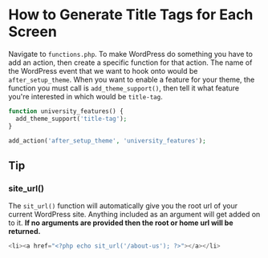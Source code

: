 # How to Generate Title Tags for Each Screen

Navigate to `functions.php`. To make WordPress do something you have to add an action, then create a specific function for that action. The name of the WordPress event that we want to hook onto would be `after_setup_theme`. When you want to enable a feature for your theme, the function you must call is `add_theme_support()`, then tell it what feature you're interested in which would be `title-tag`.

```php
function university_features() {
  add_theme_support('title-tag');
}

add_action('after_setup_theme', 'university_features');
```

## Tip

### site_url()

The `sit_url()` function will automatically give you the root url of your current WordPress site. Anything included as an argument will get added on to it. **If no arguments are provided then the root or home url will be returned.**

```php
<li><a href="<?php echo sit_url('/about-us'); ?>"></a></li>
```
